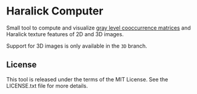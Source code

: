 # Haralick Computer

Small tool to compute and visualize [gray level cooccurrence matrices](http://en.wikipedia.org/wiki/Co-occurrence_matrix) and Haralick texture features of 2D and 3D images.

Support for 3D images is only available in the `3D` branch.

## License

This tool is released under the terms of the MIT License. See the LICENSE.txt file for more details.
